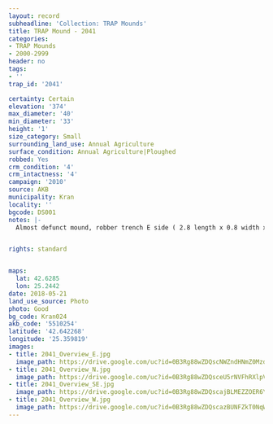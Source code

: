 ```yaml
---
layout: record
subheadline: 'Collection: TRAP Mounds'
title: TRAP Mound - 2041
categories:
- TRAP Mounds
- 2000-2999
header: no
tags:
- ''
trap_id: '2041'

certainty: Certain
elevation: '374'
max_diameter: '40'
min_diameter: '33'
height: '1'
size_category: Small
surrounding_land_use: Annual Agriculture
surface_condition: Annual Agriculture|Ploughed
robbed: Yes
crm_condition: '4'
crm_intactness: '4'
campaign: '2010'
source: AKB
municipality: Kran
locality: ''
bgcode: DS001
notes: |-
  Almost defunct mound, robber trench E side ( 2.8 length x 0.8 width x 0.8 depth), which has been buldozed off, W side ploughed out.


rights: standard


maps:
  lat: 42.6285
  lon: 25.2442
date: 2018-05-21
land_use_source: Photo
photo: Good
bg_code: Kran024
akb_code: '5510254'
latitude: '42.642268'
longitude: '25.359819'
images:
- title: 2041_Overview_E.jpg
  image_path: https://drive.google.com/uc?id=0B3Rg88wZDQscNWZndHNmZ0MzdzA
- title: 2041_Overview_N.jpg
  image_path: https://drive.google.com/uc?id=0B3Rg88wZDQsceU5rNVFhRXlpVXc
- title: 2041_Overview_SE.jpg
  image_path: https://drive.google.com/uc?id=0B3Rg88wZDQscajBLMEZZOER6Ykk
- title: 2041_Overview_W.jpg
  image_path: https://drive.google.com/uc?id=0B3Rg88wZDQscazBUNFZkT0NqWUE
---
```

